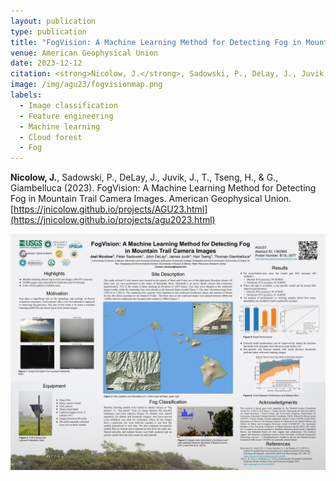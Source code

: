 ```yaml
---
layout: publication
type: publication
title: "FogVision: A Machine Learning Method for Detecting Fog in Mountain Trail Camera Images"
venue: American Geophysical Union
date: 2023-12-12
citation: <strong>Nicolow, J.</strong>, Sadowski, P., DeLay, J., Juvik, J., Tseng, H., & Giambelluca, T. (2023). FogVision A Machine Learning Method for Detecting Fog in Mountain Trail Camera Images. American Geophysical Union.
image: /img/agu23/fogvisionmap.png
labels:
  - Image classification
  - Feature engineering
  - Machine learning
  - Cloud forest
  - Fog
---
```



**Nicolow, J.**, Sadowski, P., DeLay, J., Juvik, J., T., Tseng, H., & G., Giambelluca (2023). FogVision: A Machine Learning Method for Detecting Fog in Mountain Trail Camera Images. American Geophysical Union.
[https://jnicolow.github.io/projects/AGU23.html](https://jnicolow.github.io/projects/agu2023.html)

<img class="img-fluid" src="../img/agu23/AGU2023poster.jpg">

